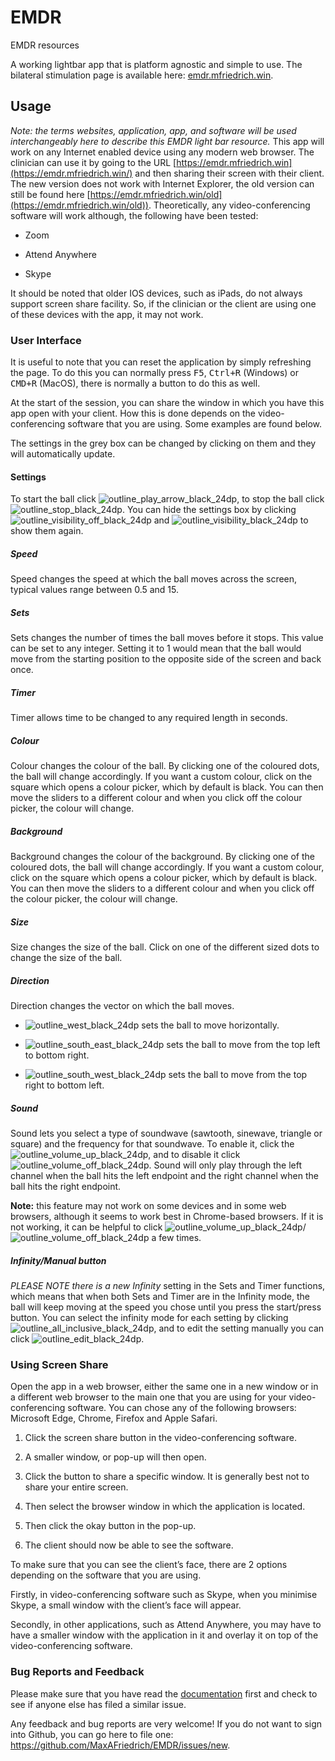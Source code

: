 EMDR
====

EMDR resources

A working lightbar app that is platform agnostic and simple to use. The
bilateral stimulation page is available here:
[emdr.mfriedrich.win](https://emdr.mfriedrich.win).

## Usage

*Note: the terms* *websites, application, app, and software* *will be used interchangeably here to describe this EMDR light bar resource.* This app will work on any Internet enabled device using any modern web browser. The clinician can use it by going to the URL [https://emdr.mfriedrich.win](https://emdr.mfriedrich.win/) and then sharing their screen with their client. The new version does not work with Internet Explorer, the old version can still be found here [https://emdr.mfriedrich.win/old](https://emdr.mfriedrich.win/old)). Theoretically, any video-conferencing software will work although, the following have been tested:

-   Zoom

-   Attend Anywhere

-   Skype

It should be noted that older IOS devices, such as iPads, do not always support screen share facility. So, if the clinician or the client are using one of these devices with the app, it may not work.

### User Interface

It is useful to note that you can reset the application by simply refreshing the page. To do this you can normally press <kbd>F5</kbd>, <kbd>Ctrl+R</kbd> (Windows) or <kbd>CMD+R</kbd> (MacOS), there is normally a button to do this as well.

At the start of the session, you can share the window in which you have this app open with your client. How this is done depends on the video-conferencing software that you are using. Some examples are found below. 

The settings in the grey box can be changed by clicking on them and they will automatically update.

#### Settings

To start the ball click ![outline_play_arrow_black_24dp](https://raw.githubusercontent.com/MaxAFriedrich/EMDR/main/readmeImgs/outline_play_arrow_black_24dp.png), to stop the ball click ![outline_stop_black_24dp](https://raw.githubusercontent.com/MaxAFriedrich/EMDR/main/readmeImgs/outline_stop_black_24dp.png). You can hide the settings box by clicking ![outline_visibility_off_black_24dp](https://raw.githubusercontent.com/MaxAFriedrich/EMDR/main/readmeImgs/outline_visibility_off_black_24dp.png) and  ![outline_visibility_black_24dp](https://raw.githubusercontent.com/MaxAFriedrich/EMDR/main/readmeImgs/outline_visibility_black_24dp.png) to show them again.


##### Speed
Speed changes the speed at which the ball moves across the screen, typical values range between 0.5 and 15. 

##### Sets
Sets changes the number of times the ball moves before it stops. This value can be set to any integer. Setting it to 1 would mean that the ball would move from the starting position to the opposite side of the screen and back once. 

##### Timer
Timer allows time to be changed to any required length in seconds. 

##### Colour
Colour changes the colour of the ball. By clicking one of the coloured dots, the ball will change accordingly. If you want a custom colour, click on the square which opens a colour picker, which by default is black. You can then move the sliders to a different colour and when you click off the colour picker, the colour will change.

##### Background
Background changes the colour of the background. By clicking one of the coloured dots, the ball will change accordingly. If you want a custom colour, click on the square which opens a colour picker, which by default is black. You can then move the sliders to a different colour and when you click off the colour picker, the colour will change.

##### Size
Size changes the size of the ball. Click on one of the different sized dots to change the size of the ball.

##### Direction
Direction changes the vector on which the ball moves.

- ![outline_west_black_24dp](https://raw.githubusercontent.com/MaxAFriedrich/EMDR/main/readmeImgs/outline_west_black_24dp.png) sets the ball to move horizontally.

- ![outline_south_east_black_24dp](https://raw.githubusercontent.com/MaxAFriedrich/EMDR/main/readmeImgs/outline_south_east_black_24dp.png) sets the ball to move from the top left to bottom right.

- ![outline_south_west_black_24dp](https://raw.githubusercontent.com/MaxAFriedrich/EMDR/main/readmeImgs/outline_south_west_black_24dp.png) sets the ball to move from the top right to bottom left.

##### Sound

Sound lets you select a type of soundwave (sawtooth, sinewave, triangle or square) and the frequency for that soundwave.  To enable it, click the ![outline_volume_up_black_24dp](https://raw.githubusercontent.com/MaxAFriedrich/EMDR/main/readmeImgs/outline_volume_up_black_24dp.png), and to disable it click ![outline_volume_off_black_24dp](https://raw.githubusercontent.com/MaxAFriedrich/EMDR/main/readmeImgs/outline_volume_off_black_24dp.png).  Sound will only play through the left channel when the ball hits the left endpoint and the right channel when the ball hits the right endpoint.

**Note:** this feature may not work on some devices and in some web browsers, although it seems to work best in Chrome-based browsers.  If it is not working, it can be helpful to click ![outline_volume_up_black_24dp](https://raw.githubusercontent.com/MaxAFriedrich/EMDR/main/readmeImgs/outline_volume_up_black_24dp.png)/![outline_volume_off_black_24dp](https://raw.githubusercontent.com/MaxAFriedrich/EMDR/main/readmeImgs/outline_volume_off_black_24dp.png) a few times.




##### Infinity/Manual button

*PLEASE NOTE there is a new Infinity* setting in the Sets and Timer functions, which means that when both Sets and Timer are in the Infinity mode, the ball will keep moving at the speed you chose until you press the start/press button. You can select the infinity mode for each setting by clicking ![outline_all_inclusive_black_24dp](https://raw.githubusercontent.com/MaxAFriedrich/EMDR/main/readmeImgs/outline_all_inclusive_black_24dp.png), and to edit the setting manually you can click ![outline_edit_black_24dp](https://raw.githubusercontent.com/MaxAFriedrich/EMDR/main/readmeImgs/outline_edit_black_24dp.png).

### Using Screen Share

Open the app in a web browser, either the same one in a new window or in a different web browser to the main one that you are using for your video-conferencing software. You can chose any of the following browsers: Microsoft Edge, Chrome, Firefox and Apple Safari. 

1.  Click the screen share button in the video-conferencing software.

2.  A smaller window, or pop-up will then open.

3.  Click the button to share a specific window. It is generally best not to
    share your entire screen.

4.  Then select the browser window in which the application is located.

5.  Then click the okay button in the pop-up.

6.  The client should now be able to see the software.

To make sure that you can see the client’s face, there are 2 options depending on the software that you are using.

Firstly, in video-conferencing software such as Skype, when you minimise Skype, a small window with the client’s face will appear.

Secondly, in other applications, such as Attend Anywhere, you may have to have a smaller window with the application in it and overlay it on top of the video-conferencing software.

### Bug Reports and Feedback
Please make sure that you have read the [documentation](https://github.com/MaxAFriedrich/EMDR/wiki) first and check to see if anyone else has filed a similar issue.

Any feedback and bug reports are very welcome! 
If you do not want to sign into Github, you can go here to file one: https://github.com/MaxAFriedrich/EMDR/issues/new.
